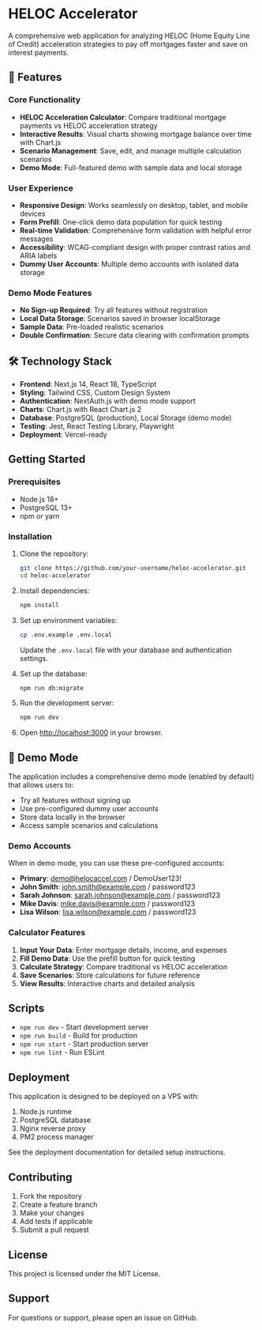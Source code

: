 # HELOC Accelerator

A comprehensive web application for analyzing HELOC (Home Equity Line of Credit) acceleration strategies to pay off mortgages faster and save on interest payments.

## 🚀 Features

### Core Functionality
- **HELOC Acceleration Calculator**: Compare traditional mortgage payments vs HELOC acceleration strategy
- **Interactive Results**: Visual charts showing mortgage balance over time with Chart.js
- **Scenario Management**: Save, edit, and manage multiple calculation scenarios
- **Demo Mode**: Full-featured demo with sample data and local storage

### User Experience
- **Responsive Design**: Works seamlessly on desktop, tablet, and mobile devices
- **Form Prefill**: One-click demo data population for quick testing
- **Real-time Validation**: Comprehensive form validation with helpful error messages
- **Accessibility**: WCAG-compliant design with proper contrast ratios and ARIA labels
- **Dummy User Accounts**: Multiple demo accounts with isolated data storage

### Demo Mode Features
- **No Sign-up Required**: Try all features without registration
- **Local Data Storage**: Scenarios saved in browser localStorage
- **Sample Data**: Pre-loaded realistic scenarios
- **Double Confirmation**: Secure data clearing with confirmation prompts

## 🛠️ Technology Stack

- **Frontend**: Next.js 14, React 18, TypeScript
- **Styling**: Tailwind CSS, Custom Design System
- **Authentication**: NextAuth.js with demo mode support
- **Charts**: Chart.js with React Chart.js 2
- **Database**: PostgreSQL (production), Local Storage (demo mode)
- **Testing**: Jest, React Testing Library, Playwright
- **Deployment**: Vercel-ready

## Getting Started

### Prerequisites

- Node.js 18+ 
- PostgreSQL 13+
- npm or yarn

### Installation

1. Clone the repository:
   ```bash
   git clone https://github.com/your-username/heloc-accelerator.git
   cd heloc-accelerator
   ```

2. Install dependencies:
   ```bash
   npm install
   ```

3. Set up environment variables:
   ```bash
   cp .env.example .env.local
   ```
   
   Update the `.env.local` file with your database and authentication settings.

4. Set up the database:
   ```bash
   npm run db:migrate
   ```

5. Run the development server:
   ```bash
   npm run dev
   ```

6. Open [http://localhost:3000](http://localhost:3000) in your browser.

## 🎯 Demo Mode

The application includes a comprehensive demo mode (enabled by default) that allows users to:
- Try all features without signing up
- Use pre-configured dummy user accounts
- Store data locally in the browser
- Access sample scenarios and calculations

### Demo Accounts
When in demo mode, you can use these pre-configured accounts:
- **Primary**: demo@helocaccel.com / DemoUser123!
- **John Smith**: john.smith@example.com / password123
- **Sarah Johnson**: sarah.johnson@example.com / password123
- **Mike Davis**: mike.davis@example.com / password123
- **Lisa Wilson**: lisa.wilson@example.com / password123

### Calculator Features
1. **Input Your Data**: Enter mortgage details, income, and expenses
2. **Fill Demo Data**: Use the prefill button for quick testing
3. **Calculate Strategy**: Compare traditional vs HELOC acceleration
4. **Save Scenarios**: Store calculations for future reference
5. **View Results**: Interactive charts and detailed analysis

## Scripts

- `npm run dev` - Start development server
- `npm run build` - Build for production
- `npm run start` - Start production server
- `npm run lint` - Run ESLint

## Deployment

This application is designed to be deployed on a VPS with:

1. Node.js runtime
2. PostgreSQL database
3. Nginx reverse proxy
4. PM2 process manager

See the deployment documentation for detailed setup instructions.

## Contributing

1. Fork the repository
2. Create a feature branch
3. Make your changes
4. Add tests if applicable
5. Submit a pull request

## License

This project is licensed under the MIT License.

## Support

For questions or support, please open an issue on GitHub.

